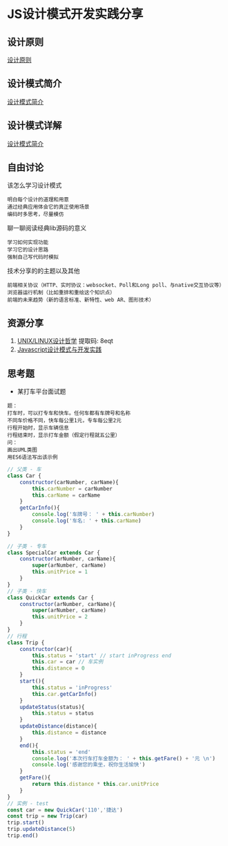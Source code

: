 # JS设计模式开发实践分享

## 设计原则

[设计原则](./design.md)

## 设计模式简介

[设计模式简介](./simpleIntro.md)

## 设计模式详解

[设计模式简介](./detail.md)


## 自由讨论

该怎么学习设计模式

    明白每个设计的道理和用意
    通过经典应用体会它的真正使用场景
    编码时多思考，尽量模仿

聊一聊阅读经典lib源码的意义

    学习如何实现功能
    学习它的设计思路
    强制自己写代码时模拟

技术分享的的主题以及其他
    
    前端相关协议（HTTP、实时协议：websocket、Poll和Long poll、与native交互协议等）
    浏览器运行机制（比如重排和重绘这个知识点）
    前端的未来趋势（新的语言标准、新特性、web AR、图形技术）

## 资源分享

1. [UNIX/LINUX设计哲学](https://pan.baidu.com/s/13uzzejpcTpnQYDSmBNJavQ) 提取码: 8eqt 
2. [Javascript设计模式与开发实践](https://github.com/xingbofeng/JavaScript-design-patterns)

## 思考题

* 某打车平台面试题
```
题：
打车时，可以打专车和快车。任何车都有车牌号和名称
不同车价格不同，快车每公里1元，专车每公里2元
行程开始时，显示车辆信息
行程结束时，显示打车金额（假定行程就五公里）
问：
画出UML类图
用ES6语法写出该示例
```

```javascript
// 父类 - 车
class Car {
    constructor(carNumber, carName){
        this.carNumber = carNumber
        this.carName = carName
    }
    getCarInfo(){
        console.log('车牌号： ' + this.carNumber)
        console.log('车名: ' + this.carName)
    }
}

// 子类 - 专车
class SpecialCar extends Car {
    constructor(arNumber, carName){
        super(arNumber, carName)
        this.unitPrice = 1
    }
}
// 子类 - 快车
class QuickCar extends Car {
    constructor(arNumber, carName){
        super(arNumber, carName)
        this.unitPrice = 2
    }
}
// 行程
class Trip {
    constructor(car){
        this.status = 'start' // start inProgress end
        this.car = car // 车实例
        this.distance = 0
    }
    start(){
        this.status = 'inProgress'
        this.car.getCarInfo()
    }
    updateStatus(status){
        this.status = status
    }
    updateDistance(distance){
        this.distance = distance
    }
    end(){
        this.status = 'end'
        console.log('本次行车打车金额为： ' + this.getFare() + '元 \n')
        console.log('感谢您的乘坐，祝你生活愉快')
    }
    getFare(){
        return this.distance * this.car.unitPrice
    }
}
// 实例 - test
const car = new QuickCar('110','捷达')
const trip = new Trip(car)
trip.start()
trip.updateDistance(5)
trip.end()
```

